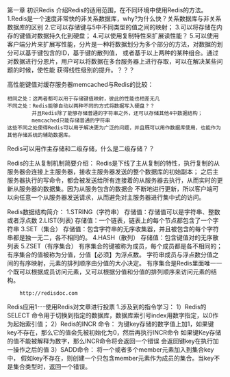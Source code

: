 第一章 初识Redis
    介绍Redis的适用范围，在不同环境中使用Redis的方法。
    1.Redis是一个速度非常快的非关系数据库，why?为什么快？关系数据库与非关系数据库的区别
    2.它可以存储键与5中不同类型的值之间的映射；
    3.可以将存储在内存的键值对数据持久化到硬盘；
    4.可以使用复制特性来扩展读性能？
    5.可以使用客户端分片来扩展写性能，分片是一种将数据划分为多个部分的方法，对数据的划分可以基于键包含的ID，基于键的散列值，
    或者基于以上两种的某种组合。通过对数据进行分恩片，用户可以将数据在多台服务器上进行存取，可以在解决某些问题的时候，使性能
    获得线性级别的提升。？？？
    
    
  高性能键值对缓存服务器memcached与Redis的比较：
    
    相同之处：这两者都可以用于存储键值映射，彼此的性能也相差无几
    不同之处：Redis能够自动以两种不同的方式将数据写入硬盘？？
            并且Redis除了能够存储普通的字符串之外，还可以存储其他4中数据结构；
            memcached只能存储普通的字符串
    这些不同之处使得Redis可以用于解决更为广泛的问题，并且既可以用作数据库使用，也能作为其他存储系统的辅助数据库。
    
    
  Redis可以用作主存储和二级存储，什么是二级存储？？
  
  Redis的主从复制机制简要介绍：
    Redis是下线了主从复制的特性，执行复制的从服务器会连接上主服务器，接收主服务器发送的整个数据库的初始副本；
    之后主服务器执行的写命令，都会被发送给所有连接着的从服务器去执行，从而实时的更新从服务器的数据集。因为从服务包含的数据会
    不断地进行更新，所以客户端可以向任意一个从服务器发送请求，从而避免对主服务器进行集中式的访问。
    
    
  Redis数据结构简介：
    1.STRING（字符串）
        存储值：存储值可以是字符串、整数或者浮点数
    2.LIST(列表)
        存储值：一个链表，链表上的每个节点都包含了一个字符串
    3.SET（集合）
        存储值：包含字符串的无序收集器，并且被包含的每个字符串都是独一无二，各不相同的。
    4.HASH（散列）
        存储值：包含键值对的无序散列表
    5.ZSET（有序集合）
        有序集合的键被称为成员，每个成员都是各不相同的；
        有序集合的值被称为分值，分值【必须】为浮点数。
        字符串成员与浮点数分值之间的有序映射，元素的排列顺序由分值的大小决定。
        有序集合是Redis里面唯一一个既可以根据成员访问元素，又可以根据分值和分值的排列顺序来访问元素的结构。
        
        http://redisdoc.com
  Redis应用1---使用Redis对文章进行投票
     1.涉及到的指令学习：
        1）Redis的SELECT 
            命令用于切换到指定的数据库，数据库索引号index用数字指定，以0作为起始索引值；
        2）Redis的INCR 命令：
            为键key存储的数字值上加1，如果键key不存在，那么它的值会先被初始化为0，然后再执行INCR命令
            如果键Key存储的值不能被解释为数字，那么INCR命令将会返回一个错误
            会返回键key在执行加一操作之后的值
        3）SADD命令：
            将一个或者多个member元素加入到集合key中，
            假如key不存在，则创建一个只包含member元素作为成员的集合。当key不是集合类型时，返回一个错误。
            
